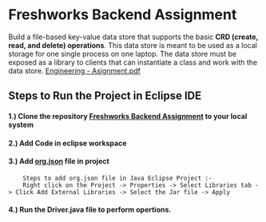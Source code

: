 # Freshworks Backend Assignment
Build a file-based key-value data store that supports the basic **CRD (create, read, and delete) operations**. This data store is meant to be used as a local storage for one single process on one laptop. The data store must be exposed as a library to clients that can instantiate a class and work with the data store. [Engineering - Asignment.pdf](https://github.com/singhgaurav24/Freshworks_Backend_Assignment/blob/main/Engineering%20-%20Asignment.pdf)

## Steps to Run the Project in Eclipse IDE
#### 1.) Clone the repository [Freshworks Backend Assignment](https://github.com/singhgaurav24/Freshworks_Backend_Assignment) to your local system
#### 2.) Add Code in eclipse workspace
#### 3.) Add [org.json](https://github.com/singhgaurav24/Freshworks_Backend_Assignment/blob/main/Code/org.json.jar) file in project
        Steps to add org.json file in Java Eclipse Project :- 
        Right click on the Project -> Properties -> Select Libraries tab -> Click Add External Libraries -> Select the Jar file -> Apply 
#### 4.) Run the Driver.java file to perform opertions.
